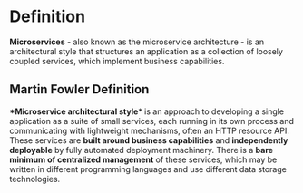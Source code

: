  # Definition

**Microservices** - also known as the microservice architecture - is an architectural style that structures an application as a collection of loosely coupled services, which implement business capabilities.

## Martin Fowler Definition

 **\*Microservice architectural style*** is an approach to developing a single application as a suite of small services, each running in its own process and communicating with lightweight mechanisms, often an HTTP resource API. These services are **built around business capabilities** and **independently deployable** by fully automated deployment machinery. There is a **bare minimum of centralized management** of these services, which may be written in different programming languages and use different data storage technologies.  